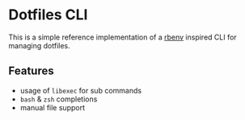 # Dotfiles CLI

This is a simple reference implementation of a [rbenv](https://github.com/rbenv/rbenv)
inspired CLI for managing dotfiles.

## Features

- usage of `libexec` for sub commands
- `bash` & `zsh` completions
- manual file support
